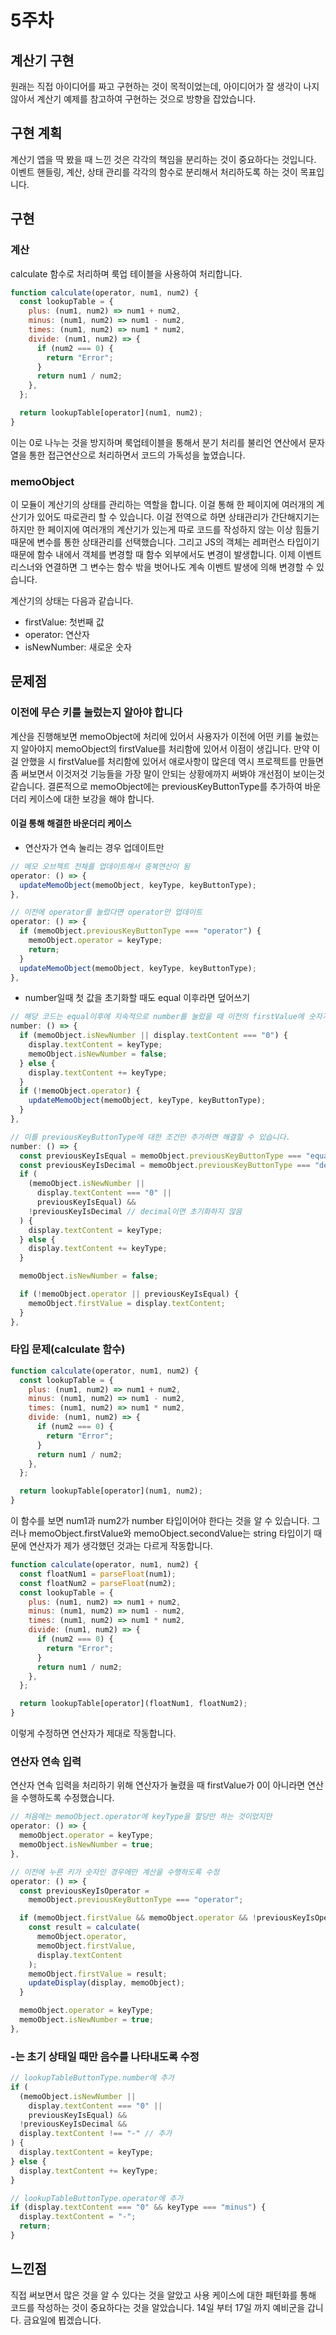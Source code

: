 # 5주차

## 계산기 구현

원래는 직접 아이디어를 짜고 구현하는 것이 목적이었는데,
아이디어가 잘 생각이 나지 않아서 계산기 예제를 참고하여 구현하는 것으로
방향을 잡았습니다.

## 구현 계획

계산기 앱을 딱 봤을 때 느낀 것은 각각의 책임을 분리하는 것이 중요하다는 것입니다.
이벤트 핸들링, 계산, 상태 관리를 각각의 함수로 분리해서 처리하도록 하는 것이 목표입니다.

## 구현

### 계산

calculate 함수로 처리하며 룩업 테이블을 사용하여 처리합니다.

```js
function calculate(operator, num1, num2) {
  const lookupTable = {
    plus: (num1, num2) => num1 + num2,
    minus: (num1, num2) => num1 - num2,
    times: (num1, num2) => num1 * num2,
    divide: (num1, num2) => {
      if (num2 === 0) {
        return "Error";
      }
      return num1 / num2;
    },
  };

  return lookupTable[operator](num1, num2);
}
```

이는 0로 나누는 것을 방지하며 룩업테이블을 통해서 분기 처리를 불리언 연산에서
문자열을 통한 접근연산으로 처리하면서 코드의 가독성을 높였습니다.

### memoObject

이 모듈이 계산기의 상태를 관리하는 역할을 합니다. 이걸 통해 한 페이지에 여러개의 계산기가 있어도
따로관리 할 수 있습니다. 이걸 전역으로 하면 상태관리가 간단해지기는 하지만 한 페이지에 여러개의 계산기가
있는게 따로 코드를 작성하지 않는 이상 힘들기 때문에 변수를 통한 상태관리를 선택했습니다.
그리고 JS의 객체는 레퍼런스 타입이기 때문에 함수 내에서 객체를 변경할 때 함수 외부에서도 변경이
발생합니다. 이제 이벤트 리스너와 연결하면 그 변수는 함수 밖을 벗어나도 계속 이벤트 발생에 의해
변경할 수 있습니다.

계산기의 상태는 다음과 같습니다.

- firstValue: 첫번째 값
- operator: 연산자
- isNewNumber: 새로운 숫자

## 문제점

### 이전에 무슨 키를 눌렀는지 알아야 합니다

계산을 진행해보면 memoObject에 처리에 있어서 사용자가 이전에 어떤 키를 눌렀는지 알아야지
memoObject의 firstValue를 처리함에 있어서 이점이 생깁니다. 만약 이걸 안했을 시 firstValue를
처리함에 있어서 애로사항이 많은데 역시 프로젝트를 만들면 좀 써보면서 이것저것 기능들을
가장 말이 안되는 상황에까지 써봐야 개선점이 보이는것 같습니다. 결론적으로 memoObject에는
previousKeyButtonType를 추가하여 바운더리 케이스에 대한 보강을 해야 합니다.

#### 이걸 통해 해결한 바운더리 케이스

- 연산자가 연속 눌리는 경우 업데이트만

```js
// 메모 오브젝트 전체를 업데이트해서 중복연산이 됨
operator: () => {
  updateMemoObject(memoObject, keyType, keyButtonType);
},

// 이전에 operator를 눌렀다면 operator만 업데이트
operator: () => {
  if (memoObject.previousKeyButtonType === "operator") {
    memoObject.operator = keyType;
    return;
  }
  updateMemoObject(memoObject, keyType, keyButtonType);
},
```

- number일때 첫 값을 초기화할 때도 equal 이후라면 덮어쓰기

```js
// 해당 코드는 equal이후에 지속적으로 number를 눌렀을 때 이전의 firstValue에 숫자가 추가됩니다.
number: () => {
  if (memoObject.isNewNumber || display.textContent === "0") {
    display.textContent = keyType;
    memoObject.isNewNumber = false;
  } else {
    display.textContent += keyType;
  }
  if (!memoObject.operator) {
    updateMemoObject(memoObject, keyType, keyButtonType);
  }
},

// 이를 previousKeyButtonType에 대한 조건만 추가하면 해결할 수 있습니다.
number: () => {
  const previousKeyIsEqual = memoObject.previousKeyButtonType === "equal";
  const previousKeyIsDecimal = memoObject.previousKeyButtonType === "decimal";
  if (
    (memoObject.isNewNumber ||
      display.textContent === "0" ||
      previousKeyIsEqual) &&
    !previousKeyIsDecimal // decimal이면 초기화하지 않음
  ) {
    display.textContent = keyType;
  } else {
    display.textContent += keyType;
  }

  memoObject.isNewNumber = false;

  if (!memoObject.operator || previousKeyIsEqual) {
    memoObject.firstValue = display.textContent;
  }
},
```

### 타입 문제(calculate 함수)

```js
function calculate(operator, num1, num2) {
  const lookupTable = {
    plus: (num1, num2) => num1 + num2,
    minus: (num1, num2) => num1 - num2,
    times: (num1, num2) => num1 * num2,
    divide: (num1, num2) => {
      if (num2 === 0) {
        return "Error";
      }
      return num1 / num2;
    },
  };

  return lookupTable[operator](num1, num2);
}
```

이 함수를 보면 num1과 num2가 number 타입이어야 한다는 것을 알 수 있습니다.
그러나 memoObject.firstValue와 memoObject.secondValue는 string 타입이기 때문에
연산자가 제가 생각했던 것과는 다르게 작동합니다.

```js
function calculate(operator, num1, num2) {
  const floatNum1 = parseFloat(num1);
  const floatNum2 = parseFloat(num2);
  const lookupTable = {
    plus: (num1, num2) => num1 + num2,
    minus: (num1, num2) => num1 - num2,
    times: (num1, num2) => num1 * num2,
    divide: (num1, num2) => {
      if (num2 === 0) {
        return "Error";
      }
      return num1 / num2;
    },
  };

  return lookupTable[operator](floatNum1, floatNum2);
}
```

이렇게 수정하면 연산자가 제대로 작동합니다.

### 연산자 연속 입력

연산자 연속 입력을 처리하기 위해 연산자가 눌렸을 때 firstValue가 0이 아니라면 연산을 수행하도록 수정했습니다.

```js
// 처음에는 memoObject.operator에 keyType을 할당만 하는 것이었지만
operator: () => {
  memoObject.operator = keyType;
  memoObject.isNewNumber = true;
},

// 이전에 누른 키가 숫자인 경우에만 계산을 수행하도록 수정
operator: () => {
  const previousKeyIsOperator =
    memoObject.previousKeyButtonType === "operator";

  if (memoObject.firstValue && memoObject.operator && !previousKeyIsOperator) {
    const result = calculate(
      memoObject.operator,
      memoObject.firstValue,
      display.textContent
    );
    memoObject.firstValue = result;
    updateDisplay(display, memoObject);
  }

  memoObject.operator = keyType;
  memoObject.isNewNumber = true;
},
```

### -는 초기 상태일 때만 음수를 나타내도록 수정

```js
// lookupTableButtonType.number에 추가
if (
  (memoObject.isNewNumber ||
    display.textContent === "0" ||
    previousKeyIsEqual) &&
  !previousKeyIsDecimal &&
  display.textContent !== "-" // 추가
) {
  display.textContent = keyType;
} else {
  display.textContent += keyType;
}

// lookupTableButtonType.operator에 추가
if (display.textContent === "0" && keyType === "minus") {
  display.textContent = "-";
  return;
}
```

## 느낀점

직접 써보면서 많은 것을 알 수 있다는 것을 알았고
사용 케이스에 대한 패턴화를 통해 코드를 작성하는 것이 중요하다는 것을 알았습니다.
14일 부터 17일 까지 예비군을 갑니다. 금요일에 뵙겠습니다.
